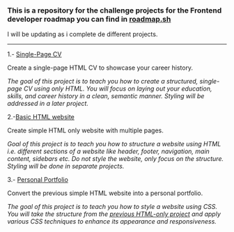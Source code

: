 
### This is a repository for the challenge projects for the Frontend developer roadmap you can find in [roadmap.sh](https://roadmap.sh/)

I will be updating as i complete de different projects.


------------

1.- [Single-Page CV](https://roadmap.sh/projects/single-page-cv)

Create a single-page HTML CV to showcase your career history.

*The goal of this project is to teach you how to create a structured, single-page CV using only HTML. You will focus on laying out your education, skills, and career history in a clean, semantic manner. Styling will be addressed in a later project.*

2.-[Basic HTML website](https://roadmap.sh/projects/basic-html-website)

Create simple HTML only website with multiple pages.

*Goal of this project is to teach you how to structure a website using HTML i.e. different sections of a website like header, footer, navigation, main content, sidebars etc. Do not style the website, only focus on the structure. Styling will be done in separate projects.*

3.- [Personal Portfolio](https://roadmap.sh/projects/portfolio-website)

Convert the previous simple HTML website into a personal portfolio.

*The goal of this project is to teach you how to style a website using CSS. You will take the structure from the [previous HTML-only project](https://roadmap.sh/projects/basic-html-website) and apply various CSS techniques to enhance its appearance and responsiveness.*
